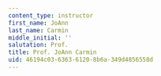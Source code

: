 ```yaml
---
content_type: instructor
first_name: JoAnn
last_name: Carmin
middle_initial: ''
salutation: Prof.
title: Prof. JoAnn Carmin
uid: 46194c03-6363-6120-8b6a-349d4856558d
---
```

